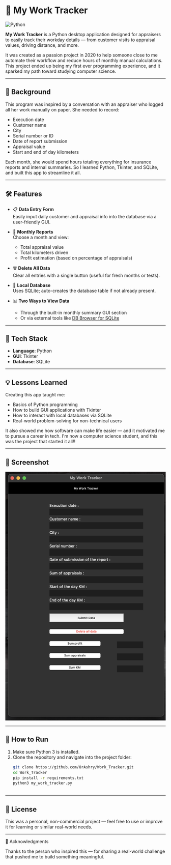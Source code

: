 # 🧾 My Work Tracker
![Python](https://img.shields.io/badge/Python-3.6%2B-blue)

**My Work Tracker** is a Python desktop application designed for appraisers to easily track their workday details — from customer visits to appraisal values, driving distance, and more.

It was created as a passion project in 2020 to help someone close to me automate their workflow and reduce hours of monthly manual calculations. This project ended up being my first ever programming experience, and it sparked my path toward studying computer science.

---

## 🧠 Background

This program was inspired by a conversation with an appraiser who logged all her work manually on paper. She needed to record:
- Execution date
- Customer name
- City
- Serial number or ID
- Date of report submission
- Appraisal value
- Start and end of day kilometers

Each month, she would spend hours totaling everything for insurance reports and internal summaries. So I learned Python, Tkinter, and SQLite, and built this app to streamline it all.

---

## 🛠 Features

- 📋 **Data Entry Form**  
  Easily input daily customer and appraisal info into the database via a user-friendly GUI.

- 📆 **Monthly Reports**  
  Choose a month and view:
  - Total appraisal value
  - Total kilometers driven
  - Profit estimation (based on percentage of appraisals)

- 🗑️ **Delete All Data**  
  Clear all entries with a single button (useful for fresh months or tests).

- 💾 **Local Database**  
  Uses SQLite; auto-creates the database table if not already present.

- 📊 **Two Ways to View Data**  
  - Through the built-in monthly summary GUI section  
  - Or via external tools like [DB Browser for SQLite](https://sqlitebrowser.org/)

---

## 🧱 Tech Stack

- **Language**: Python  
- **GUI**: Tkinter  
- **Database**: SQLite  

---

## 💡 Lessons Learned

Creating this app taught me:
- Basics of Python programming
- How to build GUI applications with Tkinter
- How to interact with local databases via SQLite
- Real-world problem-solving for non-technical users

It also showed me how software can make life easier — and it motivated me to pursue a career in tech. 
I'm now a computer science student, and this was the project that started it all!!

---

## 📸 Screenshot

![GUI Screenshot](./images/gui.png)

---

## 🚀 How to Run

1. Make sure Python 3 is installed.
2. Clone the repository and navigate into the project folder:
   ```bash
   git clone https://github.com/OrAshry/Work_Tracker.git
   cd Work_Tracker
   pip install -r requirements.txt
   python3 my_work_tracker.py



---

## 📝 License

This was a personal, non-commercial project — feel free to use or improve it for learning or similar real-world needs.

---

🙌 Acknowledgments

Thanks to the person who inspired this — for sharing a real-world challenge that pushed me to build something meaningful.

